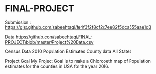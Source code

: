 # FINAL-PROJECT
Submission : https://gist.github.com/sabeehtaqi/fe4f3f2f8cf2c7ee82f5dca555aae1d3

Data
https://github.com/sabeehtaqi/FINAL-PROJECT/blob/master/Project%20Data.csv


Census Data 2010 Population Estimates County data All States

Project Goal
My Project Goal is to make a Chloropeth map of Population estimates for the counties in USA for the year 2016.
